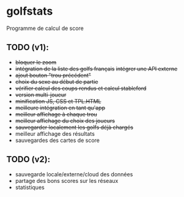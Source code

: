# golfstats

Programme de calcul de score

## TODO (v1):
* ~~bloquer le zoom~~
* ~~intégration de la liste des golfs français~~ ~~intégrer une API externe~~
* ~~ajout bouton "trou précédent"~~
* ~~choix du sexe au début de partie~~
* ~~vérifier calcul des coups rendus et calcul stableford~~
* ~~version multi-joueur~~
* ~~minification JS, CSS et TPL.HTML~~
* ~~meilleure intégration en tant qu'app~~
* ~~meilleur affichage à chaque trou~~
* ~~meilleur affichage du choix des joueurs~~
* ~~sauvegarder localement les golfs déjà chargés~~
* meilleur affichage des résultats
* sauvegardes des cartes de score

## TODO (v2):
* sauvegarde locale/externe/cloud des données
* partage des bons scores sur les réseaux
* statistiques
